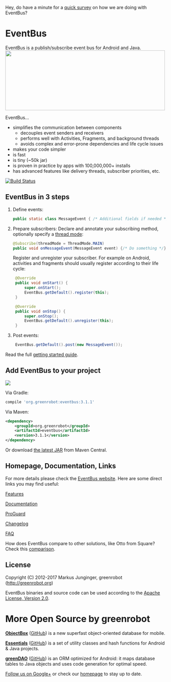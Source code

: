 Hey, do have a minute for a [quick survey](https://docs.google.com/forms/d/e/1FAIpQLSePA8NqA9Jlbvh28xcFVbmIGUzHW3dnsxuxi23-ZDPPfkWMSQ/viewform) on how we are doing with EventBus?

EventBus
========
EventBus is a publish/subscribe event bus for Android and Java.<br/>
<img src="EventBus-Publish-Subscribe.png" width="500" height="187"/>

EventBus...

 * simplifies the communication between components
    * decouples event senders and receivers
    * performs well with Activities, Fragments, and background threads
    * avoids complex and error-prone dependencies and life cycle issues
 * makes your code simpler
 * is fast
 * is tiny (~50k jar)
 * is proven in practice by apps with 100,000,000+ installs
 * has advanced features like delivery threads, subscriber priorities, etc.

 [![Build Status](https://travis-ci.org/greenrobot/EventBus.svg?branch=master)](https://travis-ci.org/greenrobot/EventBus)

EventBus in 3 steps
-------------------
1. Define events:

    ```java
    public static class MessageEvent { /* Additional fields if needed */ }
    ```

2. Prepare subscribers:
    Declare and annotate your subscribing method, optionally specify a [thread mode](http://greenrobot.org/eventbus/documentation/delivery-threads-threadmode/):

    ```java
    @Subscribe(threadMode = ThreadMode.MAIN)
    public void onMessageEvent(MessageEvent event) {/* Do something */};
    ```
    Register and unregister your subscriber. For example on Android, activities and fragments should usually register according to their life cycle:

   ```java
    @Override
    public void onStart() {
        super.onStart();
        EventBus.getDefault().register(this);
    }

    @Override
    public void onStop() {
        super.onStop();
        EventBus.getDefault().unregister(this);
    }
    ```

3. Post events:

   ```java
    EventBus.getDefault().post(new MessageEvent());
    ```

Read the full [getting started guide](http://greenrobot.org/eventbus/documentation/how-to-get-started/).

Add EventBus to your project
----------------------------
<a href="https://search.maven.org/#search%7Cga%7C1%7Cg%3A%22org.greenrobot%22%20AND%20a%3A%22eventbus%22"><img src="https://img.shields.io/maven-central/v/org.greenrobot/eventbus.svg"></a>

Via Gradle:
```gradle
compile 'org.greenrobot:eventbus:3.1.1'
```

Via Maven:
```xml
<dependency>
    <groupId>org.greenrobot</groupId>
    <artifactId>eventbus</artifactId>
    <version>3.1.1</version>
</dependency>
```

Or download [the latest JAR](https://search.maven.org/remote_content?g=org.greenrobot&a=eventbus&v=LATEST) from Maven Central.

Homepage, Documentation, Links
------------------------------
For more details please check the [EventBus website](http://greenrobot.org/eventbus). Here are some direct links you may find useful:

[Features](http://greenrobot.org/eventbus/features/)

[Documentation](http://greenrobot.org/eventbus/documentation/)

[ProGuard](http://greenrobot.org/eventbus/documentation/proguard)

[Changelog](http://greenrobot.org/eventbus/changelog/)

[FAQ](http://greenrobot.org/eventbus/documentation/faq/)

How does EventBus compare to other solutions, like Otto from Square? Check this [comparison](COMPARISON.md).

License
-------
Copyright (C) 2012-2017 Markus Junginger, greenrobot (http://greenrobot.org)

EventBus binaries and source code can be used according to the [Apache License, Version 2.0](LICENSE).

More Open Source by greenrobot
==============================
[__ObjectBox__](http://objectbox.io/) ([GitHub](https://github.com/objectbox/objectbox-java)) is a new superfast object-oriented database for mobile.

[__Essentials__](http://greenrobot.org/essentials/) ([GitHub](https://github.com/greenrobot/essentials)) is a set of utility classes and hash functions for Android & Java projects.

[__greenDAO__](http://greenrobot.org/greendao/) ([GitHub](https://github.com/greenrobot/greenDAO)) is an ORM optimized for Android: it maps database tables to Java objects and uses code generation for optimal speed.

[Follow us on Google+](https://plus.google.com/b/114381455741141514652/+GreenrobotDe/posts) or check our [homepage](http://greenrobot.org/) to stay up to date.
